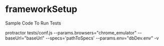 # frameworkSetup
Sample Code To Run Tests

protractor tests/conf.js --params.browsers="chrome_emulator" --baseUrl="baseUrl" --specs='pathToSpecs' --params.env="dbDev.env" -v
